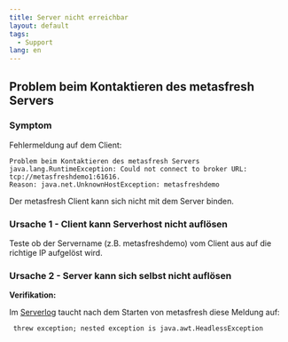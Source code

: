 ```yaml
---
title: Server nicht erreichbar
layout: default
tags:  
  - Support
lang: en
---
```



## Problem beim Kontaktieren des metasfresh Servers

### Symptom

Fehlermeldung auf dem Client: 

```
Problem beim Kontaktieren des metasfresh Servers
java.lang.RuntimeException: Could not connect to broker URL: tcp://metasfreshdemo1:61616. 
Reason: java.net.UnknownHostException: metasfreshdemo
```

Der metasfresh Client kann sich nicht mit dem Server binden.

### Ursache 1 - Client kann Serverhost nicht auflösen

Teste ob der Servername (z.B. metasfreshdemo) vom Client aus auf die richtige IP aufgelöst wird.


### Ursache 2 - Server kann sich selbst nicht auflösen
**Verifikation:**

Im [Serverlog](../howto_collection/Wo_finde_ich_das_Serverlog) taucht nach dem Starten von metasfresh diese Meldung auf:
```
 threw exception; nested exception is java.awt.HeadlessException
```
